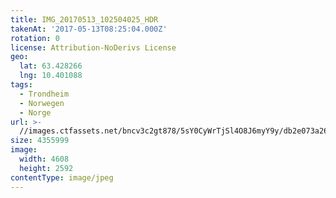 ```yaml
---
title: IMG_20170513_102504025_HDR
takenAt: '2017-05-13T08:25:04.000Z'
rotation: 0
license: Attribution-NoDerivs License
geo:
  lat: 63.428266
  lng: 10.401088
tags:
  - Trondheim
  - Norwegen
  - Norge
url: >-
  //images.ctfassets.net/bncv3c2gt878/5sY0CyWrTjSl4O8J6myY9y/db2e073a26384d23f6b1f834b755a791/img_20170513_102504025_hdr_34519990741_o
size: 4355999
image:
  width: 4608
  height: 2592
contentType: image/jpeg
---
```


